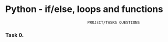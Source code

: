 # Python - if/else, loops and functions
                                        PROJECT/TASKS QUESTIONS

### Task 0.
